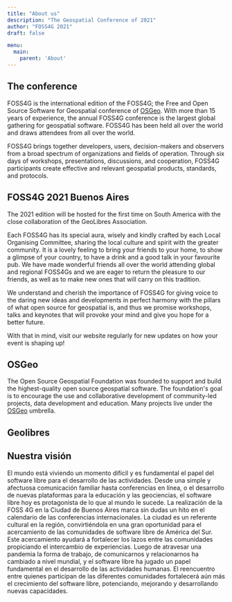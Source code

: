 ```yaml
---
title: "About us"
description: "The Geospatial Conference of 2021"
author: "FOSS4G 2021"
draft: false

menu:
  main:
    parent: 'About'
---
```

## The conference

FOSS4G is the international edition of the FOSS4G; the Free and Open Source Software for Geospatial conference of [OSGeo](https://www.osgeo.org/). With more than 15 years of experience, the annual FOSS4G conference is the largest global gathering for geospatial software. FOSS4G has been held all over the world and draws attendees from all over the world. 

FOSS4G brings together developers, users, decision-makers and observers from a broad spectrum of organizations and fields of operation. Through six days of workshops, presentations, discussions, and cooperation, FOSS4G participants create effective and relevant geospatial products, standards, and protocols.

## FOSS4G 2021 Buenos Aires

The 2021 edition will be hosted for the first time on South America with the close collaboration of the GeoLibres Association.

Each FOSS4G has its special aura, wisely and kindly crafted by each Local Organising Committee, sharing the local culture and spirit with the greater community. It is a lovely feeling to bring your friends to your home, to show a glimpse of your country, to have a drink and a good talk in your favourite pub. We have made wonderful friends all over the world attending global and regional FOSS4Gs and we are eager to return the pleasure to our friends, as well as to make new ones that will carry on this tradition.
 
We understand and cherish the importance of FOSS4G for giving voice to the daring new ideas and developments in perfect harmony with the pillars of what open source for geospatial is, and thus we promise  workshops, talks and keynotes that will provoke your mind and give you hope for a better future. 

With that in mind, visit our website regularly for new updates on how your event is shaping up!

## OSGeo

The Open Source Geospatial Foundation was founded to support and build the highest-quality open source geospatial software. The foundation's goal is to encourage the use and collaborative development of community-led projects, data development and education. Many projects live under the [OSGeo](https://www.osgeo.org/) umbrella.


## Geolibres

## Nuestra visión

El mundo está viviendo un momento difícil y es fundamental el papel del software libre para el desarrollo de las actividades. Desde una simple y afectuosa comunicación familiar hasta conferencias en línea, o el desarrollo de nuevas plataformas para la educación y las geociencias, el software libre hoy es protagonista de lo que al mundo le sucede.
La realización de la FOSS 4G en la Ciudad de Buenos Aires marca sin dudas un hito en el calendario de las conferencias internacionales. La ciudad es un referente cultural en la región, convirtiéndola en una gran oportunidad para el acercamiento de las comunidades de software libre de América del Sur. Este acercamiento ayudará a fortalecer los lazos entre las comunidades propiciando el intercambio de experiencias.
Luego de atravesar una pandemia la forma de trabajo, de comunicarnos y relacionarnos ha cambiado a nivel mundial, y el software libre ha jugado un papel fundamental en el desarrollo de las actividades humanas. El reencuentro entre quienes participan de las diferentes comunidades fortalecerá aún más el crecimiento del software libre, potenciando, mejorando y desarrollando nuevas capacidades.
